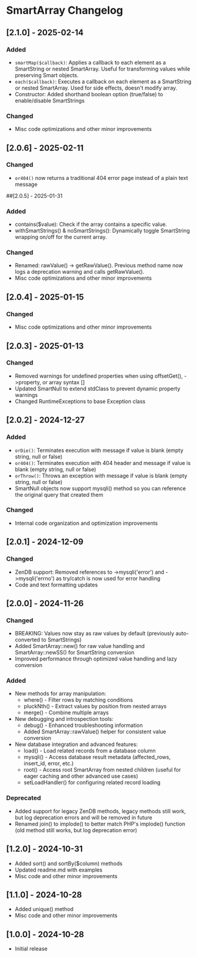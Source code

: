 # SmartArray Changelog

## [2.1.0] - 2025-02-14

### Added
- `smartMap($callback)`: Applies a callback to each element as a SmartString or nested SmartArray.
   Useful for transforming values while preserving Smart objects.
- `each($callback)`: Executes a callback on each element as a SmartString or nested SmartArray. Used for side effects, doesn't modify array.
- Constructor: Added shorthand boolean option (true/false) to enable/disable SmartStrings

### Changed
- Misc code optimizations and other minor improvements

## [2.0.6] - 2025-02-11

### Changed
- `or404()` now returns a traditional 404 error page instead of a plain text message

##[2.0.5] - 2025-01-31

### Added
- contains($value): Check if the array contains a specific value.
- withSmartStrings() & noSmartStrings(): Dynamically toggle SmartString wrapping on/off for the current array.

### Changed
- Renamed: rawValue() → getRawValue().  Previous method name now logs a deprecation warning and calls getRawValue().
- Misc code optimizations and other minor improvements

## [2.0.4] - 2025-01-15

### Changed
- Misc code optimizations and other minor improvements

## [2.0.3] - 2025-01-13

### Changed
- Removed warnings for undefined properties when using offsetGet(), ->property, or array syntax []
- Updated SmartNull to extend stdClass to prevent dynamic property warnings
- Changed RuntimeExceptions to base Exception class

## [2.0.2] - 2024-12-27

### Added
- `orDie()`: Terminates execution with message if value is blank (empty string, null or false)
- `or404()`: Terminates execution with 404 header and message if value is blank (empty string, null or false)
- `orThrow()`: Throws an exception with message if value is blank (empty string, null or false)
- SmartNull objects now support mysqli() method so you can reference the original query that created them

### Changed
- Internal code organization and optimization improvements

## [2.0.1] - 2024-12-09

### Changed
- ZenDB support: Removed references to ->mysqli('error') and ->mysqli('errno') as try/catch is now used for error handling
- Code and text formatting updates

## [2.0.0] - 2024-11-26

### Changed
* BREAKING: Values now stay as raw values by default (previously auto-converted to SmartStrings)
* Added SmartArray::new() for raw value handling and SmartArray::newSS() for SmartString conversion
* Improved performance through optimized value handling and lazy conversion

### Added
* New methods for array manipulation:
    * where() - Filter rows by matching conditions
    * pluckNth() - Extract values by position from nested arrays
    * merge() - Combine multiple arrays
* New debugging and introspection tools:
    * debug() - Enhanced troubleshooting information
    * Added SmartArray::rawValue() helper for consistent value conversion
* New database integration and advanced features:
    * load() - Load related records from a database column 
    * mysqli() - Access database result metadata (affected_rows, insert_id, error, etc.)
    * root() - Access root SmartArray from nested children (useful for eager caching and other advanced use cases)
    * setLoadHandler() for configuring related record loading

### Deprecated
- Added support for legacy ZenDB methods, legacy methods still work, but log deprecation errors and will be removed in future
- Renamed join() to implode() to better match PHP's implode() function (old method still works, but log deprecation error)

## [1.2.0] - 2024-10-31
* Added sort() and sortBy($column) methods
* Updated readme.md with examples
* Misc code and other minor improvements

## [1.1.0] - 2024-10-28
* Added unique() method
* Misc code and other minor improvements

## [1.0.0] - 2024-10-28
* Initial release
